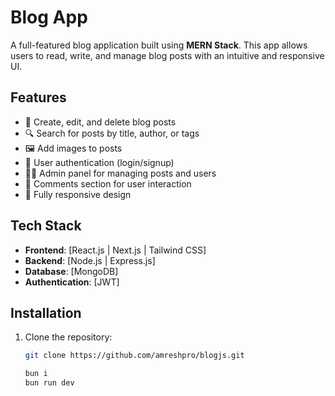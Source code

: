 # Blog App

A full-featured blog application built using **MERN Stack**. This app allows users to read, write, and manage blog posts with an intuitive and responsive UI.

## Features

- 📝 Create, edit, and delete blog posts
- 🔍 Search for posts by title, author, or tags
- 🖼️ Add images to posts
- 👤 User authentication (login/signup)
- 🧑‍💻 Admin panel for managing posts and users
- 💬 Comments section for user interaction
- 📱 Fully responsive design

## Tech Stack

- **Frontend**: [React.js | Next.js | Tailwind CSS]
- **Backend**: [Node.js | Express.js]
- **Database**: [MongoDB]
- **Authentication**: [JWT]

## Installation

1. Clone the repository:

   ```bash
   git clone https://github.com/amreshpro/blogjs.git
   ```
   ```bash
   bun i
   bun run dev
   ```

